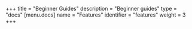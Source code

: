 +++
title = "Beginner Guides"
description = "Beginner guides"
type = "docs"
[menu.docs]
name = "Features"
identifier = "features"
weight = 3
+++


